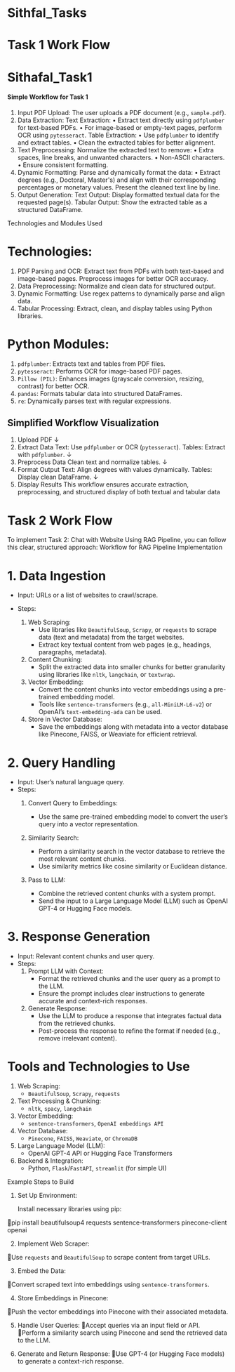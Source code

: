 # Sithfal_Tasks

# Task 1 Work Flow 

# Sithafal_Task1

#### Simple Workflow for Task 1
1. Input PDF Upload:
The user uploads a PDF document (e.g., `sample.pdf`).
2. Data Extraction:
Text Extraction:
• Extract text directly using `pdfplumber` for text-based PDFs.
• For image-based or empty-text pages, perform OCR using `pytesseract`.
Table Extraction:
• Use `pdfplumber` to identify and extract tables.
• Clean the extracted tables for better alignment.
3. Text Preprocessing:
Normalize the extracted text to remove:
• Extra spaces, line breaks, and unwanted characters.
• Non-ASCII characters.
• Ensure consistent formatting.
4. Dynamic Formatting:
Parse and dynamically format the data:
• Extract degrees (e.g., Doctoral, Master's) and align with their corresponding percentages or 
monetary values.
Present the cleaned text line by line.
5. Output Generation:
Text Output: Display formatted textual data for the requested page(s).
Tabular Output: Show the extracted table as a structured DataFrame.

Technologies and Modules Used
# Technologies:
1. PDF Parsing and OCR:
Extract text from PDFs with both text-based and image-based pages.
Preprocess images for better OCR accuracy.
2. Data Preprocessing:
Normalize and clean data for structured output.
3. Dynamic Formatting:
Use regex patterns to dynamically parse and align data.
4. Tabular Processing:
Extract, clean, and display tables using Python libraries.



# Python Modules:
1. `pdfplumber`:
Extracts text and tables from PDF files.
2. `pytesseract`:
Performs OCR for image-based PDF pages.
3. `Pillow (PIL)`:
Enhances images (grayscale conversion, resizing, contrast) for better OCR.
4. `pandas`:
Formats tabular data into structured DataFrames.
5. `re`:
Dynamically parses text with regular expressions.

## Simplified Workflow Visualization
1. Upload PDF 
 ↓ 
2. Extract Data 
Text: Use `pdfplumber` or OCR (`pytesseract`). 
Tables: Extract with `pdfplumber`. 
 ↓ 
3. Preprocess Data 
Clean text and normalize tables. 
 ↓ 
4. Format Output 
Text: Align degrees with values dynamically. 
Tables: Display clean DataFrame. 
 ↓ 
5. Display Results 
This workflow ensures accurate extraction, preprocessing, and structured display of both textual and 
tabular data



# Task 2 Work Flow

To implement Task 2: Chat with Website Using RAG Pipeline, you can follow this clear, structured approach:
 Workflow for RAG Pipeline Implementation

 # 1. Data Ingestion
   - Input: URLs or a list of websites to crawl/scrape.
   - Steps:

     1. Web Scraping:  
        - Use libraries like `BeautifulSoup`, `Scrapy`, or `requests` to scrape data (text and metadata) from the target websites.  
        - Extract key textual content from web pages (e.g., headings, paragraphs, metadata).
     2. Content Chunking:  
        - Split the extracted data into smaller chunks for better granularity using libraries like `nltk`, `langchain`, or `textwrap`.
     3. Vector Embedding:  
        - Convert the content chunks into vector embeddings using a pre-trained embedding model.  
        - Tools like `sentence-transformers` (e.g., `all-MiniLM-L6-v2`) or OpenAI’s `text-embedding-ada` can be used.
     4. Store in Vector Database:  
        - Save the embeddings along with metadata into a vector database like Pinecone, FAISS, or Weaviate for efficient retrieval.

 # 2. Query Handling
   - Input: User’s natural language query.
   - Steps:
     1. Convert Query to Embeddings:  
        - Use the same pre-trained embedding model to convert the user’s query into a vector representation.
     2. Similarity Search:  
        - Perform a similarity search in the vector database to retrieve the most relevant content chunks.  
        - Use similarity metrics like cosine similarity or Euclidean distance.

     3. Pass to LLM:  
        - Combine the retrieved content chunks with a system prompt.  
        - Send the input to a Large Language Model (LLM) such as OpenAI GPT-4 or Hugging Face models.

 # 3. Response Generation
   - Input: Relevant content chunks and user query.
   - Steps:
     1. Prompt LLM with Context:  
        - Format the retrieved chunks and the user query as a prompt to the LLM.  
        - Ensure the prompt includes clear instructions to generate accurate and context-rich responses.
     2. Generate Response:  
        - Use the LLM to produce a response that integrates factual data from the retrieved chunks.  
        - Post-process the response to refine the format if needed (e.g., remove irrelevant content).

 # Tools and Technologies to Use
   1. Web Scraping:
      - `BeautifulSoup`, `Scrapy`, `requests`
   2. Text Processing & Chunking:
      - `nltk`, `spacy`, `langchain`
   3. Vector Embedding:
      - `sentence-transformers`, `OpenAI embeddings API`
   4. Vector Database:
      - `Pinecone`, `FAISS`, `Weaviate`, or `ChromaDB`
   5. Large Language Model (LLM):
      - OpenAI GPT-4 API or Hugging Face Transformers  
   6. Backend & Integration:
      - Python, `Flask`/`FastAPI`, `streamlit` (for simple UI)



 Example Steps to Build

1. Set Up Environment:

   Install necessary libraries using pip:
   
pip install beautifulsoup4 requests sentence-transformers pinecone-client openai
   

2. Implement Web Scraper:

Use `requests` and `BeautifulSoup` to scrape content from target URLs.

3. Embed the Data:

Convert scraped text into embeddings using `sentence-transformers`.

4. Store Embeddings in Pinecone:

Push the vector embeddings into Pinecone with their associated metadata.

5. Handle User Queries:
Accept queries via an input field or API.
Perform a similarity search using Pinecone and send the retrieved data to the LLM.

6. Generate and Return Response:
Use GPT-4 (or Hugging Face models) to generate a context-rich response.
